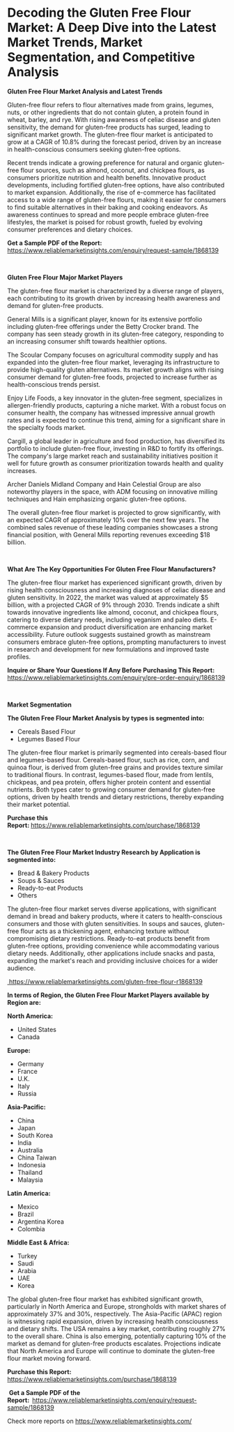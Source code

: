 <p><h1>Decoding the Gluten Free Flour Market: A Deep Dive into the Latest Market Trends, Market Segmentation, and Competitive Analysis</h1></p><p><strong>Gluten Free Flour Market Analysis and Latest Trends</strong></p>
<p><p>Gluten-free flour refers to flour alternatives made from grains, legumes, nuts, or other ingredients that do not contain gluten, a protein found in wheat, barley, and rye. With rising awareness of celiac disease and gluten sensitivity, the demand for gluten-free products has surged, leading to significant market growth. The gluten-free flour market is anticipated to grow at a CAGR of 10.8% during the forecast period, driven by an increase in health-conscious consumers seeking gluten-free options.</p><p>Recent trends indicate a growing preference for natural and organic gluten-free flour sources, such as almond, coconut, and chickpea flours, as consumers prioritize nutrition and health benefits. Innovative product developments, including fortified gluten-free options, have also contributed to market expansion. Additionally, the rise of e-commerce has facilitated access to a wide range of gluten-free flours, making it easier for consumers to find suitable alternatives in their baking and cooking endeavors. As awareness continues to spread and more people embrace gluten-free lifestyles, the market is poised for robust growth, fueled by evolving consumer preferences and dietary choices.</p></p>
<p><strong>Get a Sample PDF of the Report:&nbsp;</strong> <a href="https://www.reliablemarketinsights.com/enquiry/request-sample/1868139?utm_campaign=3551&utm_medium=2&utm_source=Github&utm_content=ia&utm_term=07042025&utm_id=gluten-free-flour">https://www.reliablemarketinsights.com/enquiry/request-sample/1868139</a></p>
<p>&nbsp;</p>
<p><strong>Gluten Free Flour Major Market Players</strong></p>
<p><p>The gluten-free flour market is characterized by a diverse range of players, each contributing to its growth driven by increasing health awareness and demand for gluten-free products. </p><p>General Mills is a significant player, known for its extensive portfolio including gluten-free offerings under the Betty Crocker brand. The company has seen steady growth in its gluten-free category, responding to an increasing consumer shift towards healthier options. </p><p>The Scoular Company focuses on agricultural commodity supply and has expanded into the gluten-free flour market, leveraging its infrastructure to provide high-quality gluten alternatives. Its market growth aligns with rising consumer demand for gluten-free foods, projected to increase further as health-conscious trends persist.</p><p>Enjoy Life Foods, a key innovator in the gluten-free segment, specializes in allergen-friendly products, capturing a niche market. With a robust focus on consumer health, the company has witnessed impressive annual growth rates and is expected to continue this trend, aiming for a significant share in the specialty foods market.</p><p>Cargill, a global leader in agriculture and food production, has diversified its portfolio to include gluten-free flour, investing in R&D to fortify its offerings. The company's large market reach and sustainability initiatives position it well for future growth as consumer prioritization towards health and quality increases.</p><p>Archer Daniels Midland Company and Hain Celestial Group are also noteworthy players in the space, with ADM focusing on innovative milling techniques and Hain emphasizing organic gluten-free options.</p><p>The overall gluten-free flour market is projected to grow significantly, with an expected CAGR of approximately 10% over the next few years. The combined sales revenue of these leading companies showcases a strong financial position, with General Mills reporting revenues exceeding $18 billion.</p></p>
<p>&nbsp;</p>
<p><strong>What Are The Key Opportunities For Gluten Free Flour Manufacturers?</strong></p>
<p><p>The gluten-free flour market has experienced significant growth, driven by rising health consciousness and increasing diagnoses of celiac disease and gluten sensitivity. In 2022, the market was valued at approximately $5 billion, with a projected CAGR of 9% through 2030. Trends indicate a shift towards innovative ingredients like almond, coconut, and chickpea flours, catering to diverse dietary needs, including veganism and paleo diets. E-commerce expansion and product diversification are enhancing market accessibility. Future outlook suggests sustained growth as mainstream consumers embrace gluten-free options, prompting manufacturers to invest in research and development for new formulations and improved taste profiles.</p></p>
<p><strong>Inquire or Share Your Questions If Any Before Purchasing This Report:</strong> <a href="https://www.reliablemarketinsights.com/enquiry/pre-order-enquiry/1868139?utm_campaign=3551&utm_medium=2&utm_source=Github&utm_content=ia&utm_term=07042025&utm_id=gluten-free-flour">https://www.reliablemarketinsights.com/enquiry/pre-order-enquiry/1868139</a></p>
<p>&nbsp;</p>
<p><strong>Market Segmentation</strong></p>
<p><strong>The Gluten Free Flour Market Analysis by types is segmented into:</strong></p>
<p><ul><li>Cereals Based Flour</li><li>Legumes Based Flour</li></ul></p>
<p><p>The gluten-free flour market is primarily segmented into cereals-based flour and legumes-based flour. Cereals-based flour, such as rice, corn, and quinoa flour, is derived from gluten-free grains and provides texture similar to traditional flours. In contrast, legumes-based flour, made from lentils, chickpeas, and pea protein, offers higher protein content and essential nutrients. Both types cater to growing consumer demand for gluten-free options, driven by health trends and dietary restrictions, thereby expanding their market potential.</p></p>
<p><strong>Purchase this Report:&nbsp;</strong><a href="https://www.reliablemarketinsights.com/purchase/1868139?utm_campaign=3551&utm_medium=2&utm_source=Github&utm_content=ia&utm_term=07042025&utm_id=gluten-free-flour">https://www.reliablemarketinsights.com/purchase/1868139</a></p>
<p>&nbsp;</p>
<p><strong>The Gluten Free Flour Market Industry Research by Application is segmented into:</strong></p>
<p><ul><li>Bread & Bakery Products</li><li>Soups & Sauces</li><li>Ready-to-eat Products</li><li>Others</li></ul></p>
<p><p>The gluten-free flour market serves diverse applications, with significant demand in bread and bakery products, where it caters to health-conscious consumers and those with gluten sensitivities. In soups and sauces, gluten-free flour acts as a thickening agent, enhancing texture without compromising dietary restrictions. Ready-to-eat products benefit from gluten-free options, providing convenience while accommodating various dietary needs. Additionally, other applications include snacks and pasta, expanding the market's reach and providing inclusive choices for a wider audience.</p></p>
<p><a href="https://www.reliablemarketinsights.com/gluten-free-flour-r1868139?utm_campaign=3551&utm_medium=2&utm_source=Github&utm_content=ia&utm_term=07042025&utm_id=gluten-free-flour">&nbsp;https://www.reliablemarketinsights.com/gluten-free-flour-r1868139</a></p>
<p><strong>In terms of Region, the Gluten Free Flour Market Players available by Region are:</strong></p>
<p>
    <p> <strong> North America: </strong>
        <ul>
            <li>United States</li>
            <li>Canada</li>
        </ul>
        </p> 
    <p> <strong> Europe: </strong>
        <ul>
            <li>Germany</li>
            <li>France</li>
            <li>U.K.</li>
            <li>Italy</li>
            <li>Russia</li>
        </ul>
        </p> 
    <p> <strong> Asia-Pacific: </strong>
        <ul>
            <li>China</li>
            <li>Japan</li>
            <li>South Korea</li>
            <li>India</li>
            <li>Australia</li>
            <li>China Taiwan</li>
            <li>Indonesia</li>
            <li>Thailand</li>
            <li>Malaysia</li>
        </ul>
        </p> 
    <p> <strong> Latin America: </strong>
        <ul>
            <li>Mexico</li>
            <li>Brazil</li>
            <li>Argentina Korea</li>
            <li>Colombia</li>
        </ul>
        </p> 
    <p> <strong> Middle East & Africa: </strong>
        <ul>
            <li>Turkey</li>
            <li>Saudi</li>
            <li>Arabia</li>
            <li>UAE</li>
            <li>Korea</li>
        </ul>
    </p>
    </p>
<p><p>The global gluten-free flour market has exhibited significant growth, particularly in North America and Europe, strongholds with market shares of approximately 37% and 30%, respectively. The Asia-Pacific (APAC) region is witnessing rapid expansion, driven by increasing health consciousness and dietary shifts. The USA remains a key market, contributing roughly 27% to the overall share. China is also emerging, potentially capturing 10% of the market as demand for gluten-free products escalates. Projections indicate that North America and Europe will continue to dominate the gluten-free flour market moving forward.</p></p>
<p><strong>Purchase this Report: </strong><a href="https://www.reliablemarketinsights.com/purchase/1868139?utm_campaign=3551&utm_medium=2&utm_source=Github&utm_content=ia&utm_term=07042025&utm_id=gluten-free-flour">https://www.reliablemarketinsights.com/purchase/1868139</a></p>
<p>&nbsp;<strong>Get a Sample PDF of the Report:&nbsp;&nbsp;</strong><a href="https://www.reliablemarketinsights.com/enquiry/request-sample/1868139?utm_campaign=3551&utm_medium=2&utm_source=Github&utm_content=ia&utm_term=07042025&utm_id=gluten-free-flour">https://www.reliablemarketinsights.com/enquiry/request-sample/1868139</a></p>
<p><strong></strong></p>
<p>Check more reports on <a href="https://www.reliablemarketinsights.com/?utm_campaign=3551&utm_medium=2&utm_source=Github&utm_content=ia&utm_term=07042025&utm_id=gluten-free-flour">https://www.reliablemarketinsights.com/</a></p>